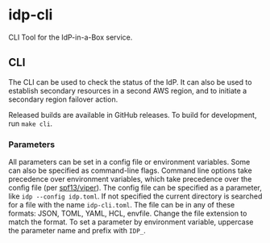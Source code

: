 # idp-cli
CLI Tool for the IdP-in-a-Box service.

## CLI

The CLI can be used to check the status of the IdP. It can also be used to establish secondary resources
in a second AWS region, and to initiate a secondary region failover action.

Released builds are available in GitHub releases. To build for development, run `make cli`.

### Parameters

All parameters can be set in a config file or environment variables. Some can also be specified as command-line flags.
Command line options take precedence over environment variables, which take precedence over the config file (per
[spf13/viper](https://github.com/spf13/viper#why-viper)). The config file can be specified as a parameter, like
`idp --config idp.toml`. If not specified the current directory is searched for a file with the name `idp-cli.toml`.
The file can be in any of these formats: JSON, TOML, YAML, HCL, envfile. Change the file extension to match the format.
To set a parameter by environment variable, uppercase the parameter name and prefix with `IDP_`.
